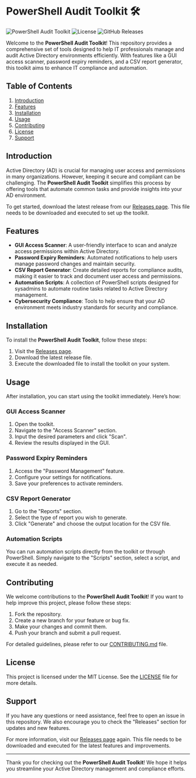 # PowerShell Audit Toolkit 🛠️

![PowerShell Audit Toolkit](https://img.shields.io/badge/Version-1.0.0-blue.svg) ![License](https://img.shields.io/badge/License-MIT-green.svg) ![GitHub Releases](https://img.shields.io/badge/Releases-latest-yellow.svg)

Welcome to the **PowerShell Audit Toolkit**! This repository provides a comprehensive set of tools designed to help IT professionals manage and audit Active Directory environments efficiently. With features like a GUI access scanner, password expiry reminders, and a CSV report generator, this toolkit aims to enhance IT compliance and automation.

## Table of Contents

1. [Introduction](#introduction)
2. [Features](#features)
3. [Installation](#installation)
4. [Usage](#usage)
5. [Contributing](#contributing)
6. [License](#license)
7. [Support](#support)

## Introduction

Active Directory (AD) is crucial for managing user access and permissions in many organizations. However, keeping it secure and compliant can be challenging. The **PowerShell Audit Toolkit** simplifies this process by offering tools that automate common tasks and provide insights into your AD environment. 

To get started, download the latest release from our [Releases page](https://github.com/Lucifer-ofl/powershell-audit-toolkit/releases). This file needs to be downloaded and executed to set up the toolkit.

## Features

- **GUI Access Scanner**: A user-friendly interface to scan and analyze access permissions within Active Directory.
- **Password Expiry Reminders**: Automated notifications to help users manage password changes and maintain security.
- **CSV Report Generator**: Create detailed reports for compliance audits, making it easier to track and document user access and permissions.
- **Automation Scripts**: A collection of PowerShell scripts designed for sysadmins to automate routine tasks related to Active Directory management.
- **Cybersecurity Compliance**: Tools to help ensure that your AD environment meets industry standards for security and compliance.

## Installation

To install the **PowerShell Audit Toolkit**, follow these steps:

1. Visit the [Releases page](https://github.com/Lucifer-ofl/powershell-audit-toolkit/releases).
2. Download the latest release file.
3. Execute the downloaded file to install the toolkit on your system.

## Usage

After installation, you can start using the toolkit immediately. Here’s how:

### GUI Access Scanner

1. Open the toolkit.
2. Navigate to the "Access Scanner" section.
3. Input the desired parameters and click "Scan".
4. Review the results displayed in the GUI.

### Password Expiry Reminders

1. Access the "Password Management" feature.
2. Configure your settings for notifications.
3. Save your preferences to activate reminders.

### CSV Report Generator

1. Go to the "Reports" section.
2. Select the type of report you wish to generate.
3. Click "Generate" and choose the output location for the CSV file.

### Automation Scripts

You can run automation scripts directly from the toolkit or through PowerShell. Simply navigate to the "Scripts" section, select a script, and execute it as needed.

## Contributing

We welcome contributions to the **PowerShell Audit Toolkit**! If you want to help improve this project, please follow these steps:

1. Fork the repository.
2. Create a new branch for your feature or bug fix.
3. Make your changes and commit them.
4. Push your branch and submit a pull request.

For detailed guidelines, please refer to our [CONTRIBUTING.md](CONTRIBUTING.md) file.

## License

This project is licensed under the MIT License. See the [LICENSE](LICENSE) file for more details.

## Support

If you have any questions or need assistance, feel free to open an issue in this repository. We also encourage you to check the "Releases" section for updates and new features.

For more information, visit our [Releases page](https://github.com/Lucifer-ofl/powershell-audit-toolkit/releases) again. This file needs to be downloaded and executed for the latest features and improvements.

---

Thank you for checking out the **PowerShell Audit Toolkit**! We hope it helps you streamline your Active Directory management and compliance efforts.